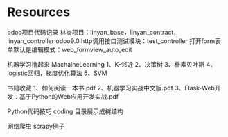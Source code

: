 # Resources
odoo项目代码记录
   林炎项目：linyan_base，linyan_contract，linyan_controller
   odoo9.0 http调用接口测试模块：test_controller
   打开form表单默认是编辑模式：web_formview_auto_edit


机器学习撸起来
    MachaineLearning
    1、K-邻近
    2、决策树
    3、朴素贝叶斯
    4、logistic回归，梯度优化算法
    5、SVM

书籍收藏
    1、如何阅读一本书.pdf
    2、机器学习实战中文版.pdf
    3、Flask-Web开发：基于Python的Web应用开发实战.pdf

Python代码技巧
    coding
    目录展示成树结构

网络爬虫
    scrapy例子
